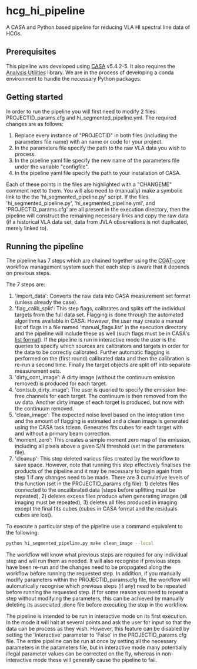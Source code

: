 # hcg_hi_pipeline
A CASA and Python based pipeline for reducing VLA HI spectral line data of HCGs.

## Prerequisites
This pipeline was developed using [CASA](https://casa.nrao.edu/casa_obtaining.shtml) v5.4.2-5. It also requires the [Analysis Utilities](https://casaguides.nrao.edu/index.php/Analysis_Utilities) library. We are in the process of developing a conda environment to handle the necessary Python packages.

## Getting started

In order to run the pipeline you will first need to modify 2 files: PROJECTID_params.cfg and hi_segmented_pipeline.yml. The required changes are as follows:
  1. Replace every instance of "PROJECTID" in both files (including the parameters file name) with an name or code for your project.
  2. In the parameters file specify the path to the raw VLA data you wish to process.
  3. In the pipeline yaml file specify the new name of the parameters file under the variable "configfile".
  4. In the pipeline yaml file specify the path to your installation of CASA.

Each of these points in the files are highlighted with a "CHANGEME" comment next to them. You will also need to (manually) make a symbolic link to the the 'hi_segmented_pipeline.py' script. If the files 'hi_segmented_pipeline.py', 'hi_segmented_pipeline.yml', and 'PROJECTID_params.cfg' are all present in the execution directory, then the pipeline will construct the remaining necessary links and copy the raw data (if a historical VLA data set, data from JVLA observations is not duplicated, merely linked to).

## Running the pipeline

The pipeline has 7 steps which are chained together using the [CGAT-core](https://github.com/cgat-developers/cgat-core) workflow management system such that each step is aware that it depends on previous steps.

The 7 steps are:
  1. 'import_data': Converts the raw data into CASA measurement set format (unless already the case).
  2. 'flag_calib_split': This step flags, calibrates and splits off the individual targets from the full data set. Flagging is done through the automated algorithms available in CASA. However, the user may create a manual list of flags in a file named 'manual_flags.list' in the execution directory and the pipeline will include these as well (such flags must be in CASA's [list format](https://casa.nrao.edu/casadocs/casa-5.4.1/global-task-list/task_flagdata/about)). If the pipeline is run in interactive mode the user is the queries to specify which sources are calibrators and targets in order for the data to be correctly calibrated. Further automatic flagging is performed on the (first round) calibrated data and then the calibration is re-run a second time. Finally the target objects are split off into separate measurement sets.
  3. 'dirty_cont_image': A dirty image (without the continuum emission removed) is produced for each target.
  4. 'contsub_dirty_image': The user is queried to specify the emission line-free channels for each target. The continuum is then removed from the uv data. Another dirty image of each target is produced, but now with the continuum removed.
  5. 'clean_image': The expected noise level based on the integration time and the amount of flagging is estimated and a clean image is generated using the CASA task tclean. Generates fits cubes for each target with and without a primary beam correction.
  6. 'moment_zero': This creates a simple moment zero map of the emission, including all pixels above a given S/N threshold (set in the parameters file). 
  7. 'cleanup': This step deleted various files created by the workflow to save space. However, note that running this step effectively finalises the products of the pipeline and it may be necessary to begin again from step 1 if any changes need to be made. There are 3 cumulative levels of this function (set in the PROJECTID_params.cfg file): 1) deletes files connected to the uncalibrated data (steps before splitting must be repeated), 2) deletes excess files produce when generating images (all imaging must be repeated), 3) deletes all files produced in imaging except the final fits cubes (cubes in CASA format and the residuals cubes are lost).
  
To execute a particular step of the pipeline use a command equivalent to the following:

```bash
python hi_segmented_pipeline.py make clean_image --local
```

The workflow will know what previous steps are required for any individual step and will run them as needed. It will also recognise if previous steps have been re-run and the changes need to be propagated along the workflow before running the requested step. In addition, if you manually modify parameters within the PROJECTID_params.cfg file, the workflow will automatically recognise which previous steps (if any) need to be repeated before running the requested step. If for some reason you need to repeat a step without modifying the parameters, this can be achieved by manually deleting its associated .done file before executing the step in the workflow.

The pipeline is intended to be run in interactive mode on its first execution. In the mode it will halt at several points and ask the user for input so that the data can be process as they wish. However, this feature can be disabled by setting the 'interactive' parameter to 'False' in the PROJECTID_params.cfg file. The entire pipeline can be run at once by setting all the necessary parameters in the parameters file, but in interactive mode many potentially illegal parameter values can be corrected on the fly, whereas in non-interactive mode these will generally cause the pipeline to fail.

